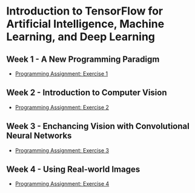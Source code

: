 # Introduction to TensorFlow for Artificial Intelligence, Machine Learning, and Deep Learning
## Week 1 - A New Programming Paradigm
- [Programming Assignment: Exercise 1](https://github.com/zano97/Michele-Zanotti/blob/main/Coursera/Introduction%20to%20TensorFlow%20for%20Artificial%20Intelligence%2C%20Machine%20Learning%2C%20and%20Deep%20Learning/Exercise_1_House_Prices_Question.pdf)

## Week 2 - Introduction to Computer Vision
- [Programming Assignment: Exercise 2](https://github.com/zano97/Michele-Zanotti/blob/main/Coursera/Introduction%20to%20TensorFlow%20for%20Artificial%20Intelligence%2C%20Machine%20Learning%2C%20and%20Deep%20Learning/Exercise2-Question.pdf)

## Week 3 - Enchancing Vision with Convolutional Neural Networks
- [Programming Assignment: Exercise 3](https://github.com/zano97/Michele-Zanotti/blob/main/Coursera/Introduction%20to%20TensorFlow%20for%20Artificial%20Intelligence%2C%20Machine%20Learning%2C%20and%20Deep%20Learning/Excercise-3-Question.pdf)

## Week 4 - Using Real-world Images
- [Programming Assignment: Exercise 4](https://github.com/zano97/Michele-Zanotti/blob/main/Coursera/Introduction%20to%20TensorFlow%20for%20Artificial%20Intelligence%2C%20Machine%20Learning%2C%20and%20Deep%20Learning/Exercise4-Question.pdf)
